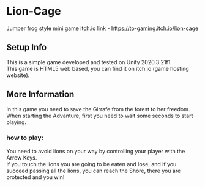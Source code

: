 # Lion-Cage
Jumper frog style mini game
itch.io link - https://to-gaming.itch.io/lion-cage

## Setup Info
This is a simple game developed and tested on Unity 2020.3.21f1. <br />
This game is HTML5 web based, you can find it on itch.io (game hosting website).

## More Information
In this game you need to save the Girrafe from the forest to her freedom. <br />
When starting the Advanture, first you need to wait some seconds to start playing.
### how to play:
You need to avoid lions on your way by controlling your player with the Arrow Keys. <br />
If you touch the lions you are going to be eaten and lose, and if you succeed passing all the lions, you can reach the Shore, there you are protected and you win!
 
